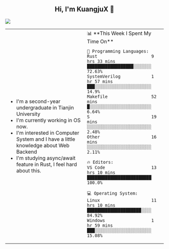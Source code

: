 <h2 align="center"> Hi, I'm KuangjuX 👋 </h2>
<p><img src="https://w.wallhaven.cc/full/nz/wallhaven-nz1e8j.jpg"></p>
<table>
    <tr>
        <td valign="center" width="50%">
            <ul>
                <li>I'm a second-year undergraduate in Tianjin University</li>
                <li>I'm currently working in OS now.</li>
                <li>I'm interested in Computer System and I have a little knowledge about Web Backend</li>
                <li>I'm studying async/await feature in Rust, I feel hard about this.</li>
            </ul>
        </td>
       <td valign="top" width="50%">
<!--START_SECTION:waka-->
📊 **This Week I Spent My Time On** 

```text
💬 Programming Languages: 
Rust                     9 hrs 33 mins       ██████████████████░░░░░░░   72.63% 
SystemVerilog            1 hr 57 mins        ███░░░░░░░░░░░░░░░░░░░░░░   14.9% 
Makefile                 52 mins             █░░░░░░░░░░░░░░░░░░░░░░░░   6.64% 
S                        19 mins             ░░░░░░░░░░░░░░░░░░░░░░░░░   2.48% 
Other                    16 mins             ░░░░░░░░░░░░░░░░░░░░░░░░░   2.11%

🔥 Editors: 
VS Code                  13 hrs 10 mins      █████████████████████████   100.0%

💻 Operating System: 
Linux                    11 hrs 10 mins      █████████████████████░░░░   84.92% 
Windows                  1 hr 59 mins        ███░░░░░░░░░░░░░░░░░░░░░░   15.08%

```


<!--END_SECTION:waka-->
</td></tr>
</table>



